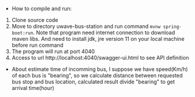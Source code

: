 * How to compile and run:
1. Clone source code
2. Move to directory uwave-bus-station and run command
`mvnw spring-boot:run`. Note that program need internet connection to download maven libs. And need to install jdk, jre version 11 on your local machine before run command
3. The program will run at port 4040
4. Access to url http://localhost:4040/swagger-ui.html to see API definition
* About estimate time of incomming bus, I suppose we have speed(Km/h) of each bus is "bearing", so we calculate distance between requested bus stop and bus location, calculated result divide "bearing" to get arrival time(hour)
